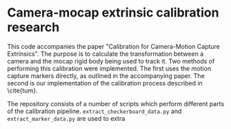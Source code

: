 # Camera-mocap extrinsic calibration research
This code accompanies the paper "Calibration for Camera-Motion Capture Extrinsics". 
The purpose is to calculate the transformation between a camera and the mocap rigid body being used to track it.
Two methods of performing this calibration were implemented. The first uses the motion capture markers directly, as outlined
in the accompanying paper. The second is our implementation of the calibration process described in \cite{tum}.

The repository consists of a number of scripts which perform different parts of the calibration pipeline.
`extract_checkerboard_data.py` and `extract_marker_data.py` are used to extra